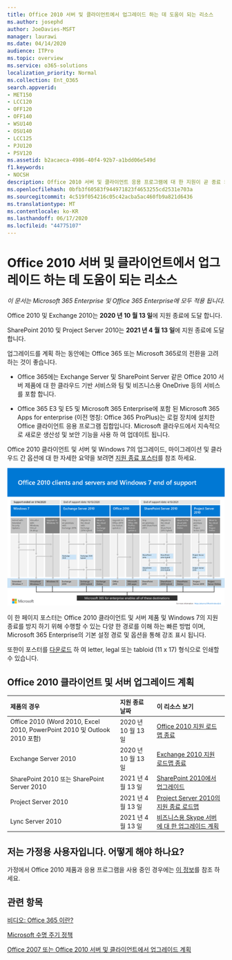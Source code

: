 ```yaml
---
title: Office 2010 서버 및 클라이언트에서 업그레이드 하는 데 도움이 되는 리소스
ms.author: josephd
author: JoeDavies-MSFT
manager: laurawi
ms.date: 04/14/2020
audience: ITPro
ms.topic: overview
ms.service: o365-solutions
localization_priority: Normal
ms.collection: Ent_O365
search.appverid:
- MET150
- LCC120
- OFF120
- OFF140
- WSU140
- OSU140
- LCC125
- PJU120
- PSV120
ms.assetid: b2acaeca-4986-40f4-92b7-a1bdd06e549d
f1.keywords:
- NOCSH
description: Office 2010 서버 및 클라이언트 응용 프로그램에 대 한 지원이 곧 종료 되며 사용자 지정 지원 계약을 사용할 수 없습니다. 이 문서를 사용 하 여 업그레이드 계획을 시작 합니다.
ms.openlocfilehash: 0bfb3f60583f944971823f4653255cd2531e703a
ms.sourcegitcommit: 4c519f054216c05c42acba5ac460fb9a821d6436
ms.translationtype: MT
ms.contentlocale: ko-KR
ms.lasthandoff: 06/17/2020
ms.locfileid: "44775107"
---
```

# <a name="resources-to-help-you-upgrade-from-office-2010-servers-and-clients"></a>Office 2010 서버 및 클라이언트에서 업그레이드 하는 데 도움이 되는 리소스

*이 문서는 Microsoft 365 Enterprise 및 Office 365 Enterprise에 모두 적용 됩니다.*

Office 2010 및 Exchange 2010는 **2020 년 10 월 13 일**에 지원 종료에 도달 합니다. 

SharePoint 2010 및 Project Server 2010는 **2021 년 4 월 13 일**에 지원 종료에 도달 합니다.

업그레이드를 계획 하는 동안에는 Office 365 또는 Microsoft 365로의 전환을 고려 하는 것이 좋습니다. 

- Office 365에는 Exchange Server 및 SharePoint Server 같은 Office 2010 서버 제품에 대 한 클라우드 기반 서비스와 팀 및 비즈니스용 OneDrive 등의 서비스를 포함 합니다. 

- Office 365 E3 및 E5 및 Microsoft 365 Enterprise에 포함 된 Microsoft 365 Apps for enterprise (이전 명칭: Office 365 ProPlus)는 로컬 장치에 설치한 Office 클라이언트 응용 프로그램 집합입니다. Microsoft 클라우드에서 지속적으로 새로운 생산성 및 보안 기능을 사용 하 여 업데이트 됩니다.

Office 2010 클라이언트 및 서버 및 Windows 7의 업그레이드, 마이그레이션 및 클라우드 간 옵션에 대 한 자세한 요약을 보려면 [지원 종료 포스터](./media/upgrade-from-office-2010-servers-and-products/Office2010Windows7EndOfSupport.pdf)를 참조 하세요.

[![Office 2010 클라이언트 및 서버와 Windows 7에 대한 지원 종료 포스터 이미지](./media/upgrade-from-office-2010-servers-and-products/office2010-windows7-end-of-support.png)](./media/upgrade-from-office-2010-servers-and-products/Office2010Windows7EndOfSupport.pdf)

이 한 페이지 포스터는 Office 2010 클라이언트 및 서버 제품 및 Windows 7의 지원 종료를 방지 하기 위해 수행할 수 있는 다양 한 경로를 이해 하는 빠른 방법 이며, Microsoft 365 Enterprise의 기본 설정 경로 및 옵션을 통해 강조 표시 됩니다.

또한이 포스터를 [다운로드](https://github.com/MicrosoftDocs/microsoft-365-docs/raw/public/microsoft-365/media/migration-microsoft-365-enterprise-workload/Office2010Windows7EndOfSupport.pdf) 하 여 letter, legal 또는 tabloid (11 x 17) 형식으로 인쇄할 수 있습니다.
      
## <a name="office-2010-client-and-server-upgrade-planning"></a>Office 2010 클라이언트 및 서버 업그레이드 계획
  
|**제품의 경우**|**지원 종료 날짜**|**이 리소스 보기**|
|:-----|:-----|:-----|
|Office 2010 (Word 2010, Excel 2010, PowerPoint 2010 및 Outlook 2010 포함)  <br/> | 2020 년 10 월 13 일 |[Office 2010 지원 로드맵 종료](https://docs.microsoft.com/DeployOffice/office-2010-end-support-roadmap) <br/> |
|Exchange Server 2010  <br/> | 2020 년 10 월 13 일  |[Exchange 2010 지원 로드맵 종료](exchange-2010-end-of-support.md) <br/> |
|SharePoint 2010 또는 SharePoint Server 2010  <br/> | 2021 년 4 월 13 일 |[SharePoint 2010에서 업그레이드](upgrade-from-sharepoint-2010.md) <br/> |
|Project Server 2010 <br/> | 2021 년 4 월 13 일 | [Project Server 2010의 지원 종료 로드맵](project-server-2010-end-of-support.md) <br/> |
|Lync Server 2010 <br/> | 2021 년 4 월 13 일 | [비즈니스용 Skype 서버에 대 한 업그레이드 계획](https://docs.microsoft.com/skypeforbusiness/plan-your-deployment/upgrade) <br/> |
    
## <a name="im-a-home-user-what-do-i-do"></a>저는 가정용 사용자입니다. 어떻게 해야 하나요?

가정에서 Office 2010 제품과 응용 프로그램을 사용 중인 경우에는 [이 정보](plan-upgrade-previous-versions-office.md#im-a-home-user-what-do-i-do)를 참조 하세요.

## <a name="related-topics"></a>관련 항목

[비디오: Office 365 이란?](https://support.office.com/article/847caf12-2589-452c-8aca-1c009797678b.aspx)
  
[Microsoft 수명 주기 정책](https://go.microsoft.com/fwlink/?linkid=865200)

[Office 2007 또는 Office 2010 서버 및 클라이언트에서 업그레이드 계획](plan-upgrade-previous-versions-office.md)

